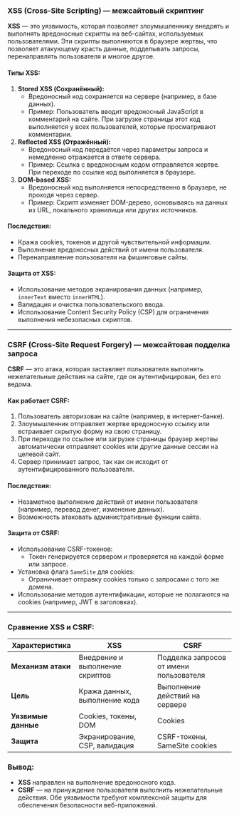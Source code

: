 ### **XSS (Cross-Site Scripting) — межсайтовый скриптинг**

**XSS** — это уязвимость, которая позволяет злоумышленнику внедрять и выполнять вредоносные скрипты на веб-сайтах, используемых пользователями. Эти скрипты выполняются в браузере жертвы, что позволяет атакующему красть данные, подделывать запросы, перенаправлять пользователя и многое другое.
#### **Типы XSS:**
1. **Stored XSS (Сохранённый):**
    - Вредоносный код сохраняется на сервере (например, в базе данных).
    - Пример: Пользователь вводит вредоносный JavaScript в комментарий на сайте. При загрузке страницы этот код выполняется у всех пользователей, которые просматривают комментарии.
2. **Reflected XSS (Отражённый):**
    - Вредоносный код передаётся через параметры запроса и немедленно отражается в ответе сервера.
    - Пример: Ссылка с вредоносным кодом отправляется жертве. При переходе по ссылке код выполняется в браузере.
3. **DOM-based XSS:**
    - Вредоносный код выполняется непосредственно в браузере, не проходя через сервер.
    - Пример: Скрипт изменяет DOM-дерево, основываясь на данных из URL, локального хранилища или других источников.


#### **Последствия:**
- Кража cookies, токенов и другой чувствительной информации.
- Выполнение вредоносных действий от имени пользователя.
- Перенаправление пользователя на фишинговые сайты.

#### **Защита от XSS:**
- Использование методов экранирования данных (например, `innerText` вместо `innerHTML`).
- Валидация и очистка пользовательского ввода.
- Использование Content Security Policy (CSP) для ограничения выполнения небезопасных скриптов.

---

### **CSRF (Cross-Site Request Forgery) — межсайтовая подделка запроса**

**CSRF** — это атака, которая заставляет пользователя выполнять нежелательные действия на сайте, где он аутентифицирован, без его ведома.

#### **Как работает CSRF:**
1. Пользователь авторизован на сайте (например, в интернет-банке).
2. Злоумышленник отправляет жертве вредоносную ссылку или встраивает скрытую форму на свою страницу.
3. При переходе по ссылке или загрузке страницы браузер жертвы автоматически отправляет cookies или другие данные сессии на целевой сайт.
4. Сервер принимает запрос, так как он исходит от аутентифицированного пользователя.

#### **Последствия:**

- Незаметное выполнение действий от имени пользователя (например, перевод денег, изменение данных).
- Возможность атаковать административные функции сайта.

#### **Защита от CSRF:**

- Использование CSRF-токенов:
    - Токен генерируется сервером и проверяется на каждой форме или запросе.
- Установка флага `SameSite` для cookies:
    - Ограничивает отправку cookies только с запросами с того же домена.
- Использование методов аутентификации, которые не полагаются на cookies (например, JWT в заголовках).

---

### Сравнение XSS и CSRF:

|Характеристика|XSS|CSRF|
|---|---|---|
|**Механизм атаки**|Внедрение и выполнение скриптов|Подделка запросов от имени пользователя|
|**Цель**|Кража данных, выполнение кода|Выполнение действий на сервере|
|**Уязвимые данные**|Cookies, токены, DOM|Cookies|
|**Защита**|Экранирование, CSP, валидация|CSRF-токены, SameSite cookies|

### Вывод:

- **XSS** направлен на выполнение вредоносного кода.
- **CSRF** — на принуждение пользователя выполнить нежелательные действия. Обе уязвимости требуют комплексной защиты для обеспечения безопасности веб-приложений.